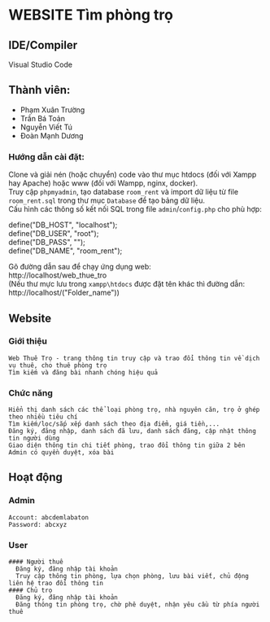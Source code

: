 # WEBSITE Tìm phòng trọ
## IDE/Compiler 
 Visual Studio Code
## Thành viên:
* Phạm Xuân Trường
* Trần Bá Toản
* Nguyễn Viết Tú
* Đoàn Mạnh Dương

### Hướng dẫn cài đặt:

Clone và giải nén (hoặc chuyển) code vào thư mục htdocs (đối với Xampp hay Apache) hoặc www (đối với Wampp, nginx, docker).  
Truy cập `phpmyadmin`, tạo database `room_rent` và import dữ liệu từ file `room_rent.sql` trong thư mục `Database` để tạo bảng dữ liệu.  
Cấu hình các thông số kết nối SQL trong file `admin`/`config.php` cho phù hợp:  

define("DB_HOST", "localhost");  
define("DB_USER", "root");  
define("DB_PASS", "");  
define("DB_NAME", "room_rent");   
  
Gõ đường dẫn sau để chạy ứng dụng web:  
http://localhost/web_thue_tro  
(Nếu thư mực lưu trong `xampp\htdocs` được đặt tên khác thì đường dẫn: http://localhost/("Folder_name"))

## Website
  ### Giới thiệu
    Web Thuê Trọ - trang thông tin truy cập và trao đổi thông tin về dịch vụ thuê, cho thuê phòng trọ
    Tìm kiếm và đăng bài nhanh chóng hiệu quả
  ### Chức năng
    Hiển thị danh sách các thể loại phòng trọ, nhà nguyên căn, trọ ở ghép theo nhiều tiêu chí
    Tìm kiếm/lọc/sắp xếp danh sách theo địa điểm, giá tiền,...
    Đăng ký, đăng nhập, danh sách đã lưu, danh sách đăng, cập nhật thông tin người dùng
    Giao diện thông tin chi tiết phòng, trao đổi thông tin giữa 2 bên
    Admin có quyền duyệt, xóa bài  
## Hoạt động
  ### Admin
    Account: abcdemlabaton
    Password: abcxyz
  ### User
    #### Người thuê
      Đăng ký, đăng nhập tài khoản
      Truy cập thông tin phòng, lựa chọn phòng, lưu bài viết, chủ động liên hệ trao đổi thông tin
    #### Chủ trọ
      Đăng ký, đăng nhập tài khoản
      Đăng thông tin phòng trọ, chờ phê duyệt, nhận yêu cầu từ phía người thuê
  

